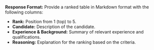 **Response Format:**
Provide a ranked table in Markdown format with the following columns:
- **Rank:** Position from 1 (top) to 5.
- **Candidate:** Description of the candidate.
- **Experience & Background:** Summary of relevant experience and qualifications.
- **Reasoning:** Explanation for the ranking based on the criteria.
